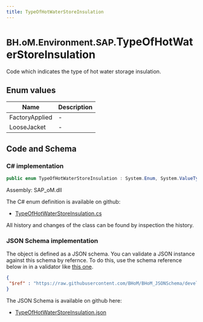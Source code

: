 ```yaml
---
title: TypeOfHotWaterStoreInsulation
---
```


# <small>BH.oM.Environment.SAP.</small>**TypeOfHotWaterStoreInsulation**

Code which indicates the type of hot water storage insulation.

## Enum values

| Name            | Description                                                    |
|-----------------|----------------------------------------------------------------|
| FactoryApplied |  -  |
| LooseJacket |  -  |


## Code and Schema

### C# implementation

``` C# title="C#"
public enum TypeOfHotWaterStoreInsulation : System.Enum, System.ValueType, System.IComparable, System.ISpanFormattable, System.IFormattable, System.IConvertible
```

Assembly: SAP_oM.dll

The C# enum definition is available on github:

- [TypeOfHotWaterStoreInsulation.cs](https://github.com/BHoM/SAP_Toolkit/blob/develop/SAP_oM/Enums\TypeOfHotWaterStoreInsulation.cs)

All history and changes of the class can be found by inspection the history.
### JSON Schema implementation

The object is defined as a JSON schema. You can validate a JSON instance against this schema by refernce. To do this, use the schema reference below in in a validator like [this one](https://www.jsonschemavalidator.net/).

``` json title="JSON Schema"
{
 "$ref" : "https://raw.githubusercontent.com/BHoM/BHoM_JSONSchema/develop/SAP_oM/SAP/TypeOfHotWaterStoreInsulation.json"
}
```

The JSON Schema is available on github here:

- [TypeOfHotWaterStoreInsulation.json](https://github.com/BHoM/BHoM_JSONSchema/blob/develop/SAP_oM/SAP/TypeOfHotWaterStoreInsulation.json)
